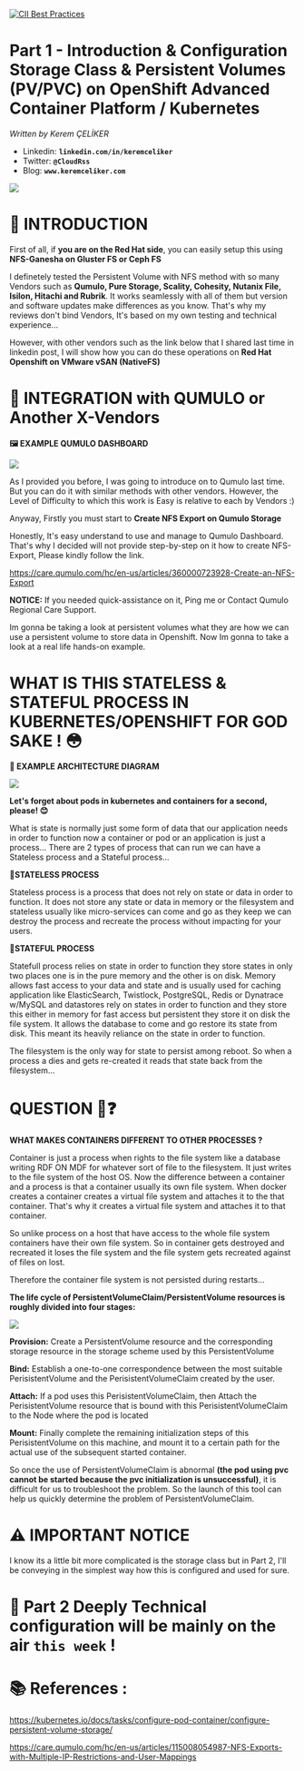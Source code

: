 [![CII Best Practices](https://bestpractices.coreinfrastructure.org/projects/569/badge)](https://bestpractices.coreinfrastructure.org/projects/569)
# Part 1 - Introduction & Configuration Storage Class & Persistent Volumes (PV/PVC) on OpenShift Advanced Container Platform / Kubernetes
*Written by Kerem ÇELİKER*
- Linkedin: **`linkedin.com/in/keremceliker`**
- Twitter: **`@CloudRss`**
- Blog: **`www.keremceliker.com`**

<img src="https://github.com/keremceliker/Part1-PersistedNFSVolume-Openshift-Kubernetes/blob/main/6B479D28-E7A9-42D5-88FB-E6E7C7386031.jpeg"> 

# 🧭 INTRODUCTION

First of all, if **you are on the Red Hat side**, you can easily setup this using **NFS-Ganesha on Gluster FS or Ceph FS**

I definetely tested the Persistent Volume with NFS method with so many Vendors such as **Qumulo, Pure Storage, Scality, Cohesity, Nutanix File, Isilon, Hitachi and Rubrik**. It works seamlessly with all of them but version and software updates make differences as you know. That's why my reviews don't bind Vendors, It's based on my own testing and technical experience...

However, with other vendors such as the link below that I shared last time in linkedin post, I will show how you can do these operations on **Red Hat Openshift on VMware vSAN (NativeFS)**

# 🔩 INTEGRATION with QUMULO or Another X-Vendors

**🖼 EXAMPLE QUMULO DASHBOARD**

<img src="https://github.com/keremceliker/Part1-PersistedNFSVolume-Openshift-Kubernetes/blob/main/qumulo_example.png"> 


As I provided you before, I was going to introduce on to Qumulo last time. But you can do it with similar methods with other vendors. However, the Level of Difficulty to which this work is Easy is relative to each by Vendors :)

Anyway, Firstly you must start to **Create NFS Export on Qumulo Storage**

Honestly, It's easy understand to use and manage to Qumulo Dashboard. That's why I decided will not provide step-by-step on it how to create NFS-Export, Please kindly follow the link.

https://care.qumulo.com/hc/en-us/articles/360000723928-Create-an-NFS-Export

**NOTICE:** If you needed quick-assistance on it, Ping me or Contact Qumulo Regional Care Support.

Im gonna be taking a look at persistent volumes what they are how we can use a persistent volume to store data in Openshift. Now Im gonna to take a look at a real life hands-on example.


# WHAT IS THIS STATELESS & STATEFUL PROCESS IN KUBERNETES/OPENSHIFT FOR GOD SAKE ! 😳

**📜 EXAMPLE ARCHITECTURE DIAGRAM**

<img src="https://github.com/keremceliker/Part1-PersistedNFSVolume-Openshift-Kubernetes/blob/main/PV-PVC.jpg"> 


**Let's forget about pods in kubernetes and containers for a second, please! 😊**

What is state is normally just some form of data that our application needs in order to function now a container or pod or an application is just a process... There are 2 types of process that can run we can have a Stateless process and a Stateful process...

**📍STATELESS PROCESS**

Stateless process is a process that does not rely on state or data in order to function. It does not store any state or data in memory or the filesystem and stateless usually like micro-services can come and go as they keep we can destroy the process and recreate the process without impacting for your users.

**📍STATEFUL PROCESS**

Statefull process relies on state in order to function they store states in only two places one is in the pure memory and the other is on disk. Memory allows fast access to your data and state and is usually used for caching application like ElasticSearch, Twistlock, PostgreSQL, Redis or Dynatrace w/MySQL and datastores rely on states in order to function and they store this either in memory for fast access but persistent they store it on disk the file system. It allows the database to come and go restore its state from disk. This meant its heavily reliance on the state in order to function.

The filesystem is the only way for state to persist among reboot. So when a process a dies and gets re-created it reads that state back from the filesystem...

# QUESTION 💬❓

**WHAT MAKES CONTAINERS DIFFERENT TO OTHER PROCESSES ?**

Container is just a process when rights to the file system like a database writing RDF ON MDF for whatever sort of file to the filesystem. It just writes to the file system of the host OS. Now the difference between a container and a process is that a container usually its own file system. When docker creates a container creates a virtual file system and attaches it to the that container. That's why it creates a virtual file system and attaches it to that container.

So unlike process on a host that have access to the whole file system containers have their own file system. So in container gets destroyed and recreated it loses the file system and the file system gets recreated against of files on lost.

Therefore the container file system is not persisted during restarts...

**The life cycle of PersistentVolumeClaim/PersistentVolume resources is roughly divided into four stages:**

<img src="https://github.com/keremceliker/Part1-PersistedNFSVolume-Openshift-Kubernetes/blob/main/storage_gluster_managed_pv.png"> 




**Provision:** Create a PersistentVolume resource and the corresponding storage resource in the storage scheme used by this PersistentVolume

**Bind:** Establish a one-to-one correspondence between the most suitable PerisistentVolume and the PerisistentVolumeClaim created by the user.

**Attach:** If a pod uses this PerisistentVolumeClaim, then Attach the PerisistentVolume resource that is bound with this PerisistentVolumeClaim to the Node where the pod is located

**Mount:** Finally complete the remaining initialization steps of this PerisistentVolume on this machine, and mount it to a certain path for the actual use of the subsequent started container.

So once the use of PersistentVolumeClaim is abnormal **(the pod using pvc cannot be started because the pvc initialization is unsuccessful)**, it is difficult for us to troubleshoot the problem. So the launch of this tool can help us quickly determine the problem of PersistentVolumeClaim.

# ⚠️ IMPORTANT NOTICE 

I know its a little bit more complicated is the storage class but in Part 2, I'll be conveying in the simplest way how this is configured and used for sure.

# 🚧 Part 2 Deeply Technical configuration will be mainly on the air `this week` !

# 📚 References :

https://kubernetes.io/docs/tasks/configure-pod-container/configure-persistent-volume-storage/

https://care.qumulo.com/hc/en-us/articles/115008054987-NFS-Exports-with-Multiple-IP-Restrictions-and-User-Mappings



